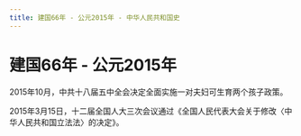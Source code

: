 ```yaml
---
title: 建国66年 - 公元2015年 - 中华人民共和国史
---
```


# 建国66年 - 公元2015年

2015年10月，中共十八届五中全会决定全面实施一对夫妇可生育两个孩子政策。

2015年3月15日，十二届全国人大三次会议通过《全国人民代表大会关于修改〈中华人民共和国立法法〉的决定》。